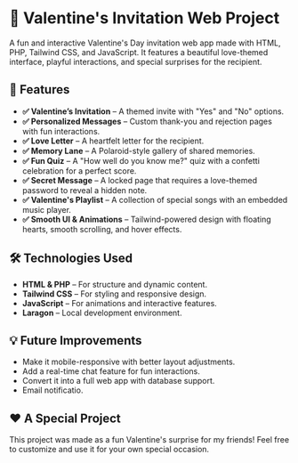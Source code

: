 # 💖 Valentine's Invitation Web Project
A fun and interactive Valentine's Day invitation web app made with HTML, PHP, Tailwind CSS, and JavaScript. It features a beautiful love-themed interface, playful interactions, and special surprises for the recipient.

## 🎉 Features
- **✅ Valentine’s Invitation** – A themed invite with "Yes" and "No" options.
- **✅ Personalized Messages** – Custom thank-you and rejection pages with fun interactions.
- **✅ Love Letter** – A heartfelt letter for the recipient.
- **✅ Memory Lane** – A Polaroid-style gallery of shared memories.
- **✅ Fun Quiz** – A "How well do you know me?" quiz with a confetti celebration for a perfect score.
- **✅ Secret Message** – A locked page that requires a love-themed password to reveal a hidden note.
- **✅ Valentine's Playlist** – A collection of special songs with an embedded music player.
- **✅ Smooth UI & Animations** – Tailwind-powered design with floating hearts, smooth scrolling, and hover effects.

## 🛠️ Technologies Used
- **HTML & PHP** – For structure and dynamic content.
- **Tailwind CSS** – For styling and responsive design.
- **JavaScript** – For animations and interactive features.
- **Laragon** – Local development environment.

## 💡 Future Improvements
- Make it mobile-responsive with better layout adjustments.
- Add a real-time chat feature for fun interactions.
- Convert it into a full web app with database support.
- Email notificatio.

## ❤️ A Special Project
This project was made as a fun Valentine's surprise for my friends! Feel free to customize and use it for your own special occasion.

